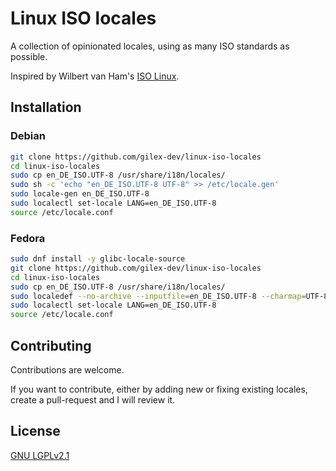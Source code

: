 # Linux ISO locales

A collection of opinionated locales, using as many ISO standards as possible.

Inspired by Wilbert van Ham's [ISO Linux](https://www.socsci.ru.nl/wilberth/computer/isoLinux.php).

## Installation

### Debian

```bash
git clone https://github.com/gilex-dev/linux-iso-locales
cd linux-iso-locales
sudo cp en_DE_ISO.UTF-8 /usr/share/i18n/locales/
sudo sh -c 'echo "en_DE_ISO.UTF-8 UTF-8" >> /etc/locale.gen'
sudo locale-gen en_DE_ISO.UTF-8
sudo localectl set-locale LANG=en_DE_ISO.UTF-8
source /etc/locale.conf
```

### Fedora

```bash
sudo dnf install -y glibc-locale-source
git clone https://github.com/gilex-dev/linux-iso-locales
cd linux-iso-locales
sudo cp en_DE_ISO.UTF-8 /usr/share/i18n/locales/
sudo localedef --no-archive --inputfile=en_DE_ISO.UTF-8 --charmap=UTF-8 en_DE_ISO.UTF-8
sudo localectl set-locale LANG=en_DE_ISO.UTF-8
source /etc/locale.conf
```

## Contributing

Contributions are welcome.

If you want to contribute, either by adding new or fixing existing locales, create a pull-request and I will review it.

## License

[GNU LGPLv2.1](./COPYING.md)
